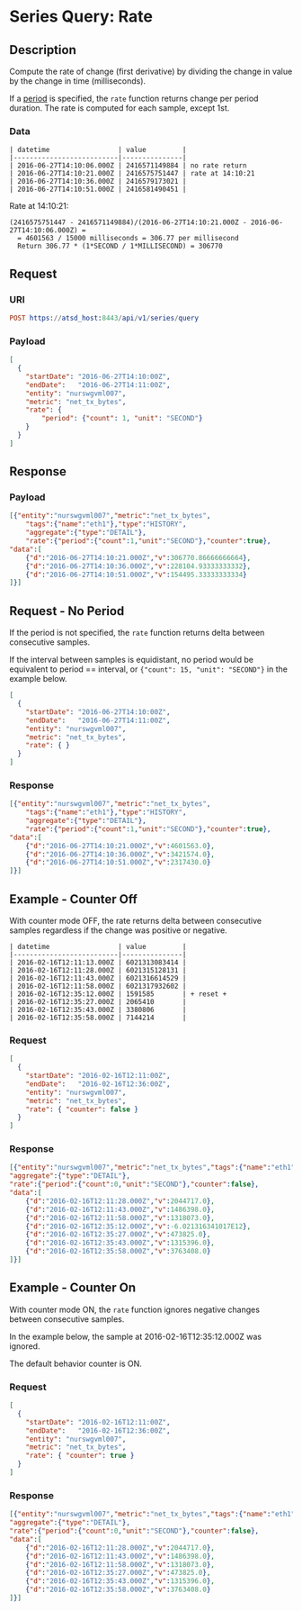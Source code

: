 # Series Query: Rate

## Description

Compute the rate of change (first derivative) by dividing the change in value by the change in time (milliseconds). 

If a [period](../../../../api/data/series/period.md) is specified, the `rate` function returns change per period duration. The rate is computed for each sample, except 1st.

### Data

```ls
| datetime                 | value         | 
|--------------------------|---------------| 
| 2016-06-27T14:10:06.000Z | 2416571149884 | no rate return
| 2016-06-27T14:10:21.000Z | 2416575751447 | rate at 14:10:21
| 2016-06-27T14:10:36.000Z | 2416579173021 |    
| 2016-06-27T14:10:51.000Z | 2416581490451 | 
```

Rate at 14:10:21: 

```ls
(2416575751447 - 2416571149884)/(2016-06-27T14:10:21.000Z - 2016-06-27T14:10:06.000Z) =
  = 4601563 / 15000 milliseconds = 306.77 per millisecond
  Return 306.77 * (1*SECOND / 1*MILLISECOND) = 306770
```

## Request

### URI

```elm
POST https://atsd_host:8443/api/v1/series/query
```

### Payload

```json
[
  {
    "startDate": "2016-06-27T14:10:00Z",
    "endDate":   "2016-06-27T14:11:00Z",
    "entity": "nurswgvml007",
    "metric": "net_tx_bytes",
    "rate": {
        "period": {"count": 1, "unit": "SECOND"}
    }      
  }
]
```

## Response

### Payload

```json
[{"entity":"nurswgvml007","metric":"net_tx_bytes",
	"tags":{"name":"eth1"},"type":"HISTORY",
	"aggregate":{"type":"DETAIL"},
	"rate":{"period":{"count":1,"unit":"SECOND"},"counter":true},
"data":[
	{"d":"2016-06-27T14:10:21.000Z","v":306770.86666666664},
	{"d":"2016-06-27T14:10:36.000Z","v":228104.93333333332},
	{"d":"2016-06-27T14:10:51.000Z","v":154495.33333333334}
]}]
```

## Request - No Period

If the period is not specified, the `rate` function returns delta between consecutive samples.

If the interval between samples is equidistant, no period would be equivalent to period == interval, or  `{"count": 15, "unit": "SECOND"}` in the example below.

```json
[
  {
    "startDate": "2016-06-27T14:10:00Z",
    "endDate":   "2016-06-27T14:11:00Z",
    "entity": "nurswgvml007",
    "metric": "net_tx_bytes",
    "rate": { }      
  }
]
```

### Response

```json
[{"entity":"nurswgvml007","metric":"net_tx_bytes",
	"tags":{"name":"eth1"},"type":"HISTORY",
	"aggregate":{"type":"DETAIL"},
	"rate":{"period":{"count":1,"unit":"SECOND"},"counter":true},
"data":[
	{"d":"2016-06-27T14:10:21.000Z","v":4601563.0},
	{"d":"2016-06-27T14:10:36.000Z","v":3421574.0},
	{"d":"2016-06-27T14:10:51.000Z","v":2317430.0}
]}]
```

## Example - Counter Off

With counter mode OFF, the rate returns delta between consecutive samples regardless if the change was positive or negative.

```ls
| datetime                 | value         | 
|--------------------------|---------------| 
| 2016-02-16T12:11:13.000Z | 6021313083414 | 
| 2016-02-16T12:11:28.000Z | 6021315128131 | 
| 2016-02-16T12:11:43.000Z | 6021316614529 | 
| 2016-02-16T12:11:58.000Z | 6021317932602 | 
| 2016-02-16T12:35:12.000Z | 1591585       | + reset +
| 2016-02-16T12:35:27.000Z | 2065410       | 
| 2016-02-16T12:35:43.000Z | 3380806       | 
| 2016-02-16T12:35:58.000Z | 7144214       | 
```

### Request

```json
[
  {
    "startDate": "2016-02-16T12:11:00Z",
    "endDate":   "2016-02-16T12:36:00Z",
    "entity": "nurswgvml007",
    "metric": "net_tx_bytes",
    "rate": { "counter": false }
  }
]
```

### Response

```json
[{"entity":"nurswgvml007","metric":"net_tx_bytes","tags":{"name":"eth1"},"type":"HISTORY",
"aggregate":{"type":"DETAIL"},
"rate":{"period":{"count":0,"unit":"SECOND"},"counter":false},
"data":[
	{"d":"2016-02-16T12:11:28.000Z","v":2044717.0},
	{"d":"2016-02-16T12:11:43.000Z","v":1486398.0},
	{"d":"2016-02-16T12:11:58.000Z","v":1318073.0},
	{"d":"2016-02-16T12:35:12.000Z","v":-6.021316341017E12},
	{"d":"2016-02-16T12:35:27.000Z","v":473825.0},
	{"d":"2016-02-16T12:35:43.000Z","v":1315396.0},
	{"d":"2016-02-16T12:35:58.000Z","v":3763408.0}
]}]
```

## Example - Counter On

With counter mode ON, the `rate` function ignores negative changes between consecutive samples.

In the example below, the sample at 2016-02-16T12:35:12.000Z was ignored.

The default behavior counter is ON.

### Request

```json
[
  {
    "startDate": "2016-02-16T12:11:00Z",
    "endDate":   "2016-02-16T12:36:00Z",
    "entity": "nurswgvml007",
    "metric": "net_tx_bytes",
    "rate": { "counter": true }
  }
]
```

### Response

```json
[{"entity":"nurswgvml007","metric":"net_tx_bytes","tags":{"name":"eth1"},"type":"HISTORY",
"aggregate":{"type":"DETAIL"},
"rate":{"period":{"count":0,"unit":"SECOND"},"counter":false},
"data":[
	{"d":"2016-02-16T12:11:28.000Z","v":2044717.0},
	{"d":"2016-02-16T12:11:43.000Z","v":1486398.0},
	{"d":"2016-02-16T12:11:58.000Z","v":1318073.0},
	{"d":"2016-02-16T12:35:27.000Z","v":473825.0},
	{"d":"2016-02-16T12:35:43.000Z","v":1315396.0},
	{"d":"2016-02-16T12:35:58.000Z","v":3763408.0}
]}]
```

